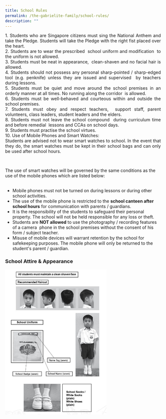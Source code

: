```yaml
---
title: School Rules
permalink: /the-gabrielite-family/school-rules/
description: ""
---
```

<p align="justify"> 
1.  Students who are Singapore citizens must sing the National Anthem and take the Pledge. Students will take the Pledge with the right fist placed over the heart. <br>2.  Students are to wear the prescribed  school uniform and modification  to the uniform is not allowed. <br>3.  Students must be neat in appearance,  clean-shaven and no facial hair is allowed. <br> 4.  Students should not possess any personal sharp-pointed / sharp-edged tool (e.g. penknife) unless they are issued and supervised  by teachers during lessons. <br>5.  Students must be quiet and move around the school premises in an orderly manner at all times. No running along the corridor  is allowed. <br> 6.  Students must be well-behaved and courteous within and outside the school premises. <br> 7.  Students must obey and respect teachers,  support staff, parent volunteers, class leaders, student leaders and the elders. <br> 8.  Students must not leave the school compound  during curriculum time and before remedial  lessons and CCAs on school days.     <br> 9.  Students must practise the school virtues. <br> 10.  Use of Mobile Phones and Smart Watches:  <br>Students are advised not to wear smart watches to school. In the event that they do, the smart watches must be kept in their school bags and can only be used after school hours.  </p>
<br>
	
The use of smart watches will be governed by the same conditions as the use of the mobile phones which are listed below:  
	<br>
*  Mobile phones must not be turned on during lessons or during other school activities.  	<br>
*  The use of the mobile phone is restricted to the **school canteen after school hours** for communication with parents / guardians.  <br>
*  It is the responsibility of the students to safeguard their personal property. The school will not be held responsible for any loss or theft.  <br>
* Students are **NOT allowed** to use the photography / recording features of a camera  phone in the school premises without the consent of his form / subject teacher.  <br>
* Misuse of mobile devices will warrant retention by the school for safekeeping purposes. The mobile phone will only be returned to the student's parent / guardian. <br>


### School Attire & Appearance

<img src="/images/2021%20Sch%20Attire%20%20Appearance.jpeg" 
     style="width:65%">